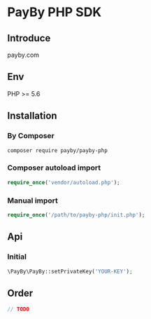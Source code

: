 # PayBy PHP SDK

## Introduce

payby.com

## Env

PHP >= 5.6

## Installation

### By Composer

```
composer require payby/payby-php
```

### Composer autoload import

```php
require_once('vendor/autoload.php');
```

### Manual import

```php
require_once('/path/to/payby-php/init.php');
```

## Api

### Initial

```php
\PayBy\PayBy::setPrivateKey('YOUR-KEY');
```

## Order

```php
// TODO
